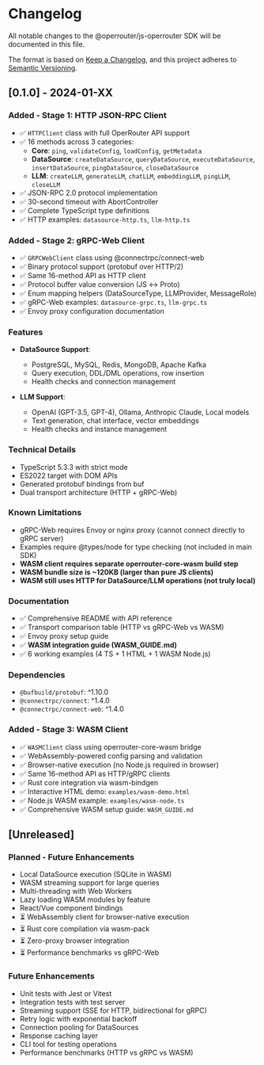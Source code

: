 # Changelog

All notable changes to the @operrouter/js-operrouter SDK will be documented in this file.

The format is based on [Keep a Changelog](https://keepachangelog.com/en/1.0.0/),
and this project adheres to [Semantic Versioning](https://semver.org/spec/v2.0.0.html).

## [0.1.0] - 2024-01-XX

### Added - Stage 1: HTTP JSON-RPC Client
- ✅ `HTTPClient` class with full OperRouter API support
- ✅ 16 methods across 3 categories:
  - **Core**: `ping`, `validateConfig`, `loadConfig`, `getMetadata`
  - **DataSource**: `createDataSource`, `queryDataSource`, `executeDataSource`, `insertDataSource`, `pingDataSource`, `closeDataSource`
  - **LLM**: `createLLM`, `generateLLM`, `chatLLM`, `embeddingLLM`, `pingLLM`, `closeLLM`
- ✅ JSON-RPC 2.0 protocol implementation
- ✅ 30-second timeout with AbortController
- ✅ Complete TypeScript type definitions
- ✅ HTTP examples: `datasource-http.ts`, `llm-http.ts`

### Added - Stage 2: gRPC-Web Client
- ✅ `GRPCWebClient` class using @connectrpc/connect-web
- ✅ Binary protocol support (protobuf over HTTP/2)
- ✅ Same 16-method API as HTTP client
- ✅ Protocol buffer value conversion (JS ↔ Proto)
- ✅ Enum mapping helpers (DataSourceType, LLMProvider, MessageRole)
- ✅ gRPC-Web examples: `datasource-grpc.ts`, `llm-grpc.ts`
- ✅ Envoy proxy configuration documentation

### Features
- **DataSource Support**:
  - PostgreSQL, MySQL, Redis, MongoDB, Apache Kafka
  - Query execution, DDL/DML operations, row insertion
  - Health checks and connection management

- **LLM Support**:
  - OpenAI (GPT-3.5, GPT-4), Ollama, Anthropic Claude, Local models
  - Text generation, chat interface, vector embeddings
  - Health checks and instance management

### Technical Details
- TypeScript 5.3.3 with strict mode
- ES2022 target with DOM APIs
- Generated protobuf bindings from buf
- Dual transport architecture (HTTP + gRPC-Web)

### Known Limitations
- gRPC-Web requires Envoy or nginx proxy (cannot connect directly to gRPC server)
- Examples require @types/node for type checking (not included in main SDK)
- **WASM client requires separate operrouter-core-wasm build step**
- **WASM bundle size is ~120KB (larger than pure JS clients)**
- **WASM still uses HTTP for DataSource/LLM operations (not truly local)**

### Documentation
- ✅ Comprehensive README with API reference
- ✅ Transport comparison table (HTTP vs gRPC-Web vs WASM)
- ✅ Envoy proxy setup guide
- ✅ **WASM integration guide (WASM_GUIDE.md)**
- ✅ 6 working examples (4 TS + 1 HTML + 1 WASM Node.js)

### Dependencies
- `@bufbuild/protobuf`: ^1.10.0
- `@connectrpc/connect`: ^1.4.0
- `@connectrpc/connect-web`: ^1.4.0

### Added - Stage 3: WASM Client
- ✅ `WASMClient` class using operrouter-core-wasm bridge
- ✅ WebAssembly-powered config parsing and validation
- ✅ Browser-native execution (no Node.js required in browser)
- ✅ Same 16-method API as HTTP/gRPC clients
- ✅ Rust core integration via wasm-bindgen
- ✅ Interactive HTML demo: `examples/wasm-demo.html`
- ✅ Node.js WASM example: `examples/wasm-node.ts`
- ✅ Comprehensive WASM setup guide: `WASM_GUIDE.md`

## [Unreleased]

### Planned - Future Enhancements
- Local DataSource execution (SQLite in WASM)
- WASM streaming support for large queries
- Multi-threading with Web Workers
- Lazy loading WASM modules by feature
- React/Vue component bindings
- ⏳ WebAssembly client for browser-native execution
- ⏳ Rust core compilation via wasm-pack
- ⏳ Zero-proxy browser integration
- ⏳ Performance benchmarks vs gRPC-Web

### Future Enhancements
- Unit tests with Jest or Vitest
- Integration tests with test server
- Streaming support (SSE for HTTP, bidirectional for gRPC)
- Retry logic with exponential backoff
- Connection pooling for DataSources
- Response caching layer
- CLI tool for testing operations
- Performance benchmarks (HTTP vs gRPC vs WASM)
